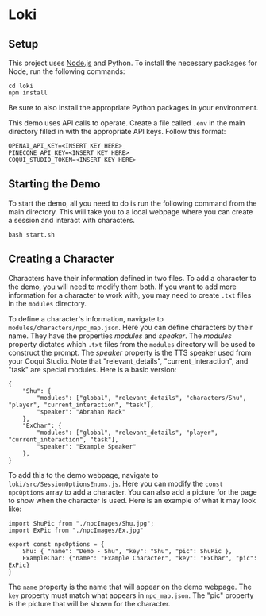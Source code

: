 # Loki

## Setup

This project uses [Node.js](https://nodejs.org/en/download) and Python. To install the necessary packages for Node, run the following commands:
```
cd loki
npm install
```

Be sure to also install the appropriate Python packages in your environment.

This demo uses API calls to operate. Create a file called `.env` in the main directory filled in with the appropriate API keys. Follow this format:
```
OPENAI_API_KEY=<INSERT KEY HERE>
PINECONE_API_KEY=<INSERT KEY HERE>
COQUI_STUDIO_TOKEN=<INSERT KEY HERE>
```

## Starting the Demo

To start the demo, all you need to do is run the following command from the main directory. This will take you to a local webpage where you can create a session and interact with characters.
```
bash start.sh
```

## Creating a Character

Characters have their information defined in two files. To add a character to the demo, you will need to modify them both. If you want to add more information for a character to work with, you may need to create `.txt` files in the `modules` directory.

To define a character's information, navigate to `modules/characters/npc_map.json`. Here you can define characters by their name. They have the properties _modules_ and _speaker_. The _modules_ property dictates which `.txt` files from the `modules` directory will be used to construct the prompt. The _speaker_ property is the TTS speaker used from your Coqui Studio. Note that "relevant_details", "current_interaction", and "task" are special modules. Here is a basic version:

```
{
    "Shu": {
        "modules": ["global", "relevant_details", "characters/Shu", "player", "current_interaction", "task"],
        "speaker": "Abrahan Mack"
    },
    "ExChar": {
        "modules": ["global", "relevant_details", "player", "current_interaction", "task"],
        "speaker": "Example Speaker"
    },
}
```

To add this to the demo webpage, navigate to `loki/src/SessionOptionsEnums.js`. Here you can modify the `const npcOptions` array to add a character. You can also add a picture for the page to show when the character is used. Here is an example of what it may look like:
```
import ShuPic from "./npcImages/Shu.jpg";
import ExPic from "./npcImages/Ex.jpg"

export const npcOptions = {
    Shu: { "name": "Demo - Shu", "key": "Shu", "pic": ShuPic },
    ExampleChar: {"name": "Example Character", "key": "ExChar", "pic": ExPic}
}
```
The `name` property is the name that will appear on the demo webpage. The `key` property must match what appears in `npc_map.json`. The "pic" property is the picture that will be shown for the character.


